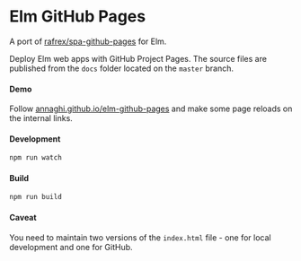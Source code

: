 # Elm GitHub Pages

A port of [rafrex/spa-github-pages](https://github.com/rafrex/spa-github-pages) for Elm.

Deploy Elm web apps with GitHub Project Pages.
The source files are published from the `docs` folder located on the `master` branch.

#### Demo

Follow [annaghi.github.io/elm-github-pages](https://annaghi.github.io/elm-github-pages) and make some page reloads on the internal links.

#### Development

```bash
npm run watch
```

#### Build

```bash
npm run build
```

#### Caveat

You need to maintain two versions of the `index.html` file - one for local development and one for GitHub.
